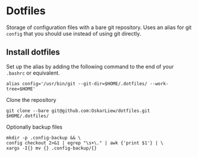 # Dotfiles

Storage of configuration files with a bare git repository. Uses an alias for git `config` that you should use instead of using git directly.

## Install dotfiles

Set up the alias by adding the following command to the end of your `.bashrc` or equivalent.

```shell
alias config='/usr/bin/git --git-dir=$HOME/.dotfiles/ --work-tree=$HOME'
```

Clone the repository

```shell
git clone --bare git@github.com:OskarLiew/dotfiles.git $HOME/.dotfiles/
```

Optionally backup files

```shell
mkdir -p .config-backup && \
config checkout 2>&1 | egrep "\s+\." | awk {'print $1'} | \
xargs -I{} mv {} .config-backup/{}
```
